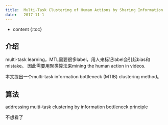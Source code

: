 ```yaml
--- 
title:  Multi-Task Clustering of Human Actions by Sharing Information
date:   2017-11-1
---
```




* content
{:toc}

## 介绍
multi-task learning，MTL需要很多label，用人来标记label会引起bias和mistake。
因此需要用聚类算法来mining the human action in videos.

本文提出一个multi-task information bottleneck (MTIB) clustering method。

## 算法
addressing multi-task clustering by information bottleneck
principle

不想看了